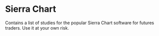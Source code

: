 # Sierra Chart

Contains a list of studies for the popular Sierra Chart software for futures traders.  Use it at your own risk.
